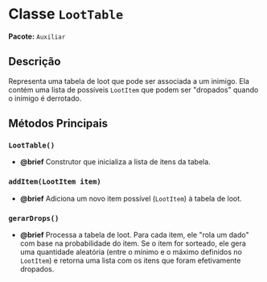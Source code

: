 # Classe `LootTable`

**Pacote:** `Auxiliar`

## Descrição

Representa uma tabela de loot que pode ser associada a um inimigo. Ela contém uma lista de possíveis `LootItem` que podem ser "dropados" quando o inimigo é derrotado.

## Métodos Principais

### `LootTable()`
*   **@brief** Construtor que inicializa a lista de itens da tabela.

### `addItem(LootItem item)`
*   **@brief** Adiciona um novo item possível (`LootItem`) à tabela de loot.

### `gerarDrops()`
*   **@brief** Processa a tabela de loot. Para cada item, ele "rola um dado" com base na probabilidade do item. Se o item for sorteado, ele gera uma quantidade aleatória (entre o mínimo e o máximo definidos no `LootItem`) e retorna uma lista com os itens que foram efetivamente dropados.

